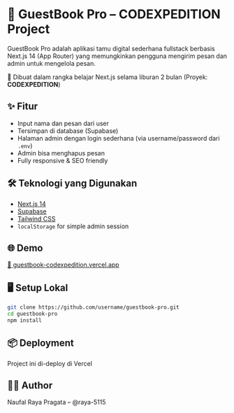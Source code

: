 # 📖 GuestBook Pro – CODEXPEDITION Project

GuestBook Pro adalah aplikasi tamu digital sederhana fullstack berbasis Next.js 14 (App Router) yang memungkinkan pengguna mengirim pesan dan admin untuk mengelola pesan.

🚀 Dibuat dalam rangka belajar Next.js selama liburan 2 bulan (Proyek: **CODEXPEDITION**)

## ✨ Fitur
- Input nama dan pesan dari user
- Tersimpan di database (Supabase)
- Halaman admin dengan login sederhana (via username/password dari `.env`)
- Admin bisa menghapus pesan
- Fully responsive & SEO friendly

## 🛠️ Teknologi yang Digunakan
- [Next.js 14](https://nextjs.org/)
- [Supabase](https://supabase.com/)
- [Tailwind CSS](https://tailwindcss.com/)
- `localStorage` for simple admin session

## 🌐 Demo
[🔗 guestbook-codexpedition.vercel.app](https://guestbook-codexpedition.vercel.app)

## 🖥️ Setup Lokal
```bash
git clone https://github.com/username/guestbook-pro.git
cd guestbook-pro
npm install
```
## 📦 Deployment
Project ini di-deploy di Vercel

## 🧑‍💻 Author
Naufal Raya Pragata – @raya-5115

